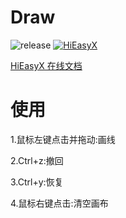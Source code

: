 # Draw
![release](https://img.shields.io/github/v/release/lkm77/Draw)
[![HiEasyX](https://img.shields.io/badge/graphics-HiEasyX-orange.svg)](https://github.com/zouhuidong/HiEasyX)

[HiEasyX 在线文档](https://hiex.alan-crl.top/)

# 使用

1.鼠标左键点击并拖动:画线

2.Ctrl+z:撤回

3.Ctrl+y:恢复

4.鼠标右键点击:清空画布
